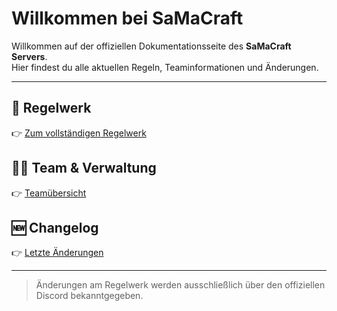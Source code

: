 # Willkommen bei SaMaCraft

Willkommen auf der offiziellen Dokumentationsseite des **SaMaCraft Servers**.  
Hier findest du alle aktuellen Regeln, Teaminformationen und Änderungen.

---

## 📜 Regelwerk
👉 [Zum vollständigen Regelwerk](.Regeln-Link.md)

## 🧍‍♂️ Team & Verwaltung
👉 [Teamübersicht]()

## 🆕 Changelog
👉 [Letzte Änderungen]()

---

> Änderungen am Regelwerk werden ausschließlich über den offiziellen Discord bekanntgegeben.
